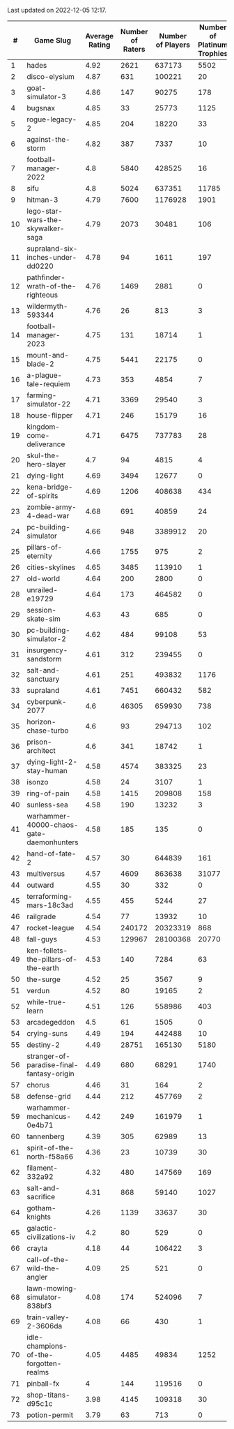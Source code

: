 Last updated on 2022-12-05 12:17.


|#|Game Slug|Average Rating|Number of Raters|Number of Players|Number of Platinum Trophies|Max Rarity (%)|
|---|---|---|---|---|---|---|
|1|hades|4.92|2621|637173|5502|89|
|2|disco-elysium|4.87|631|100221|20|28|
|3|goat-simulator-3|4.86|147|90275|178|91|
|4|bugsnax|4.85|33|25773|1125|97|
|5|rogue-legacy-2|4.85|204|18220|33|1|
|6|against-the-storm|4.82|387|7337|10|30|
|7|football-manager-2022|4.8|5840|428525|16|49|
|8|sifu|4.8|5024|637351|11785|96|
|9|hitman-3|4.79|7600|1176928|1901|48|
|10|lego-star-wars-the-skywalker-saga|4.79|2073|30481|106|98|
|11|supraland-six-inches-under-dd0220|4.78|94|1611|197|99|
|12|pathfinder-wrath-of-the-righteous|4.76|1469|2881|0|43|
|13|wildermyth-593344|4.76|26|813|3|5|
|14|football-manager-2023|4.75|131|18714|1|80|
|15|mount-and-blade-2|4.75|5441|22175|0|10|
|16|a-plague-tale-requiem|4.73|353|4854|7|92|
|17|farming-simulator-22|4.71|3369|29540|3|80|
|18|house-flipper|4.71|246|15179|16|93|
|19|kingdom-come-deliverance|4.71|6475|737783|28|30|
|20|skul-the-hero-slayer|4.7|94|4815|4|96|
|21|dying-light|4.69|3494|12677|0|97|
|22|kena-bridge-of-spirits|4.69|1206|408638|434|94|
|23|zombie-army-4-dead-war|4.68|691|40859|24|67|
|24|pc-building-simulator|4.66|948|3389912|20|48|
|25|pillars-of-eternity|4.66|1755|975|2|80|
|26|cities-skylines|4.65|3485|113910|1|73|
|27|old-world|4.64|200|2800|0|85|
|28|unrailed-e19729|4.64|173|464582|0|4|
|29|session-skate-sim|4.63|43|685|0|26|
|30|pc-building-simulator-2|4.62|484|99108|53|75|
|31|insurgency-sandstorm|4.61|312|239455|0|6|
|32|salt-and-sanctuary|4.61|251|493832|1176|83|
|33|supraland|4.61|7451|660432|582|99|
|34|cyberpunk-2077|4.6|46305|659930|738|62|
|35|horizon-chase-turbo|4.6|93|294713|102|84|
|36|prison-architect|4.6|341|18742|1|35|
|37|dying-light-2-stay-human|4.58|4574|383325|23|1|
|38|isonzo|4.58|24|3107|1|61|
|39|ring-of-pain|4.58|1415|209808|158|96|
|40|sunless-sea|4.58|190|13232|3|37|
|41|warhammer-40000-chaos-gate-daemonhunters|4.58|185|135|0|96|
|42|hand-of-fate-2|4.57|30|644839|161|72|
|43|multiversus|4.57|4609|863638|31077|78|
|44|outward|4.55|30|332|0|77|
|45|terraforming-mars-18c3ad|4.55|455|5244|27|62|
|46|railgrade|4.54|77|13932|10|98|
|47|rocket-league|4.54|240172|20323319|868|76|
|48|fall-guys|4.53|129967|28100368|20770|5|
|49|ken-follets-the-pillars-of-the-earth|4.53|140|7284|63|48|
|50|the-surge|4.52|25|3567|9|94|
|51|verdun|4.52|80|19165|2|74|
|52|while-true-learn|4.51|126|558986|403|93|
|53|arcadegeddon|4.5|61|1505|0|93|
|54|crying-suns|4.49|194|442488|10|65|
|55|destiny-2|4.49|28751|165130|5180|95|
|56|stranger-of-paradise-final-fantasy-origin|4.49|680|68291|1740|98|
|57|chorus|4.46|31|164|2|86|
|58|defense-grid|4.44|212|457769|2|80|
|59|warhammer-mechanicus-0e4b71|4.42|249|161979|1|24|
|60|tannenberg|4.39|305|62989|13|86|
|61|spirit-of-the-north-f58a66|4.36|23|10739|30|61|
|62|filament-332a92|4.32|480|147569|169|93|
|63|salt-and-sacrifice|4.31|868|59140|1027|91|
|64|gotham-knights|4.26|1139|33637|30|1|
|65|galactic-civilizations-iv|4.2|80|529|0|88|
|66|crayta|4.18|44|106422|3|23|
|67|call-of-the-wild-the-angler|4.09|25|521|0|90|
|68|lawn-mowing-simulator-838bf3|4.08|174|524096|7|87|
|69|train-valley-2-3606da|4.08|66|430|1|89|
|70|idle-champions-of-the-forgotten-realms|4.05|4485|49834|1252|4|
|71|pinball-fx|4|144|119516|0|86|
|72|shop-titans-d95c1c|3.98|4145|109318|30|98|
|73|potion-permit|3.79|63|713|0|98|

